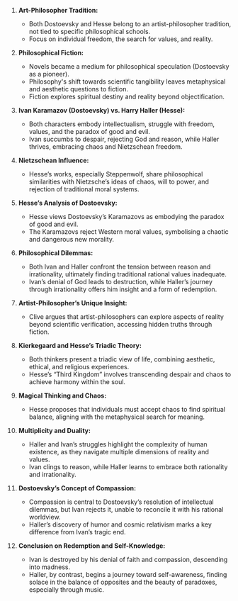 

1. **Art-Philosopher Tradition:**
   - Both Dostoevsky and Hesse belong to an artist-philosopher tradition, not tied to specific philosophical schools.
   - Focus on individual freedom, the search for values, and reality.

2. **Philosophical Fiction:**
   - Novels became a medium for philosophical speculation (Dostoevsky as a pioneer).
   - Philosophy's shift towards scientific tangibility leaves metaphysical and aesthetic questions to fiction.
   - Fiction explores spiritual destiny and reality beyond objectification.

3. **Ivan Karamazov (Dostoevsky) vs. Harry Haller (Hesse):**
   - Both characters embody intellectualism, struggle with freedom, values, and the paradox of good and evil.
   - Ivan succumbs to despair, rejecting God and reason, while Haller thrives, embracing chaos and Nietzschean freedom.

4. **Nietzschean Influence:**
   - Hesse’s works, especially Steppenwolf, share philosophical similarities with Nietzsche’s ideas of chaos, will to power, and rejection of traditional moral systems.

5. **Hesse’s Analysis of Dostoevsky:**
   - Hesse views Dostoevsky’s Karamazovs as embodying the paradox of good and evil.
   - The Karamazovs reject Western moral values, symbolising a chaotic and dangerous new morality.

6. **Philosophical Dilemmas:**
   - Both Ivan and Haller confront the tension between reason and irrationality, ultimately finding traditional rational values inadequate.
   - Ivan’s denial of God leads to destruction, while Haller’s journey through irrationality offers him insight and a form of redemption.

7. **Artist-Philosopher’s Unique Insight:**
   - Clive argues that artist-philosophers can explore aspects of reality beyond scientific verification, accessing hidden truths through fiction.

8. **Kierkegaard and Hesse’s Triadic Theory:**
   - Both thinkers present a triadic view of life, combining aesthetic, ethical, and religious experiences.
   - Hesse’s “Third Kingdom” involves transcending despair and chaos to achieve harmony within the soul.

9. **Magical Thinking and Chaos:**
   - Hesse proposes that individuals must accept chaos to find spiritual balance, aligning with the metaphysical search for meaning.

10. **Multiplicity and Duality:**
    - Haller and Ivan’s struggles highlight the complexity of human existence, as they navigate multiple dimensions of reality and values.
    - Ivan clings to reason, while Haller learns to embrace both rationality and irrationality.

11. **Dostoevsky’s Concept of Compassion:**
    - Compassion is central to Dostoevsky’s resolution of intellectual dilemmas, but Ivan rejects it, unable to reconcile it with his rational worldview.
    - Haller’s discovery of humor and cosmic relativism marks a key difference from Ivan’s tragic end.

12. **Conclusion on Redemption and Self-Knowledge:**
    - Ivan is destroyed by his denial of faith and compassion, descending into madness.
    - Haller, by contrast, begins a journey toward self-awareness, finding solace in the balance of opposites and the beauty of paradoxes, especially through music.
